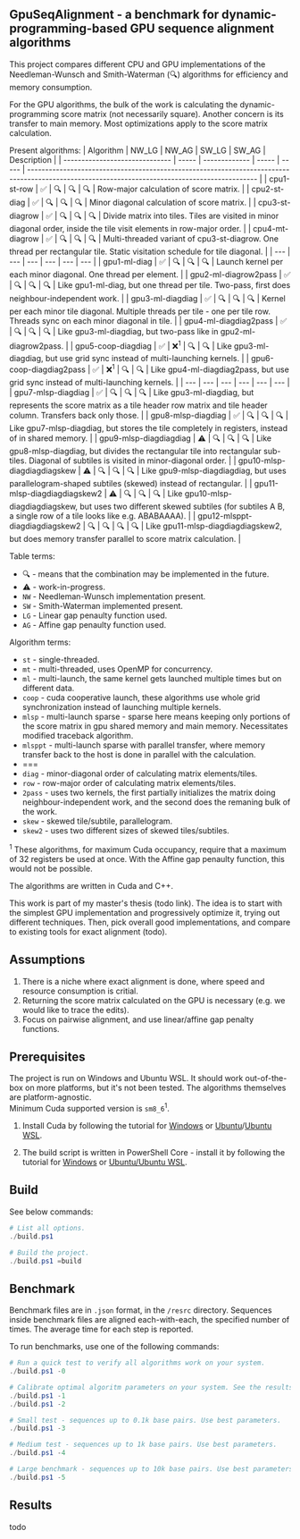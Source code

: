 ## GpuSeqAlignment - a benchmark for dynamic-programming-based GPU sequence alignment algorithms
This project compares different CPU and GPU implementations of the Needleman-Wunsch and Smith-Waterman (🔍) algorithms for efficiency and memory consumption.

For the GPU algorithms, the bulk of the work is calculating the dynamic-programming score matrix (not necessarily square). Another concern is its transfer to main memory. Most optimizations apply to the score matrix calculation.

Present algorithms:
| Algorithm                      | NW_LG | NW_AG         | SW_LG | SW_AG | Description                                                                                                                                    |
| ------------------------------ | ----- | ------------- | ----- | ----- | ---------------------------------------------------------------------------------------------------------------------------------------------- |
| cpu1-st-row                    | ✅     | 🔍             | 🔍     | 🔍     | Row-major calculation of score matrix.                                                                                                         |
| cpu2-st-diag                   | ✅     | 🔍             | 🔍     | 🔍     | Minor diagonal calculation of score matrix.                                                                                                    |
| cpu3-st-diagrow                | ✅     | 🔍             | 🔍     | 🔍     | Divide matrix into tiles. Tiles are visited in minor diagonal order, inside the tile visit elements in row-major order.                        |
| cpu4-mt-diagrow                | ✅     | 🔍             | 🔍     | 🔍     | Multi-threaded variant of cpu3-st-diagrow. One thread per rectangular tile. Static visitation schedule for tile diagonal.                      |
| ---                            | ---   | ---           | ---   | ---   | ---                                                                                                                                            |
| gpu1-ml-diag                   | ✅     | 🔍             | 🔍     | 🔍     | Launch kernel per each minor diagonal. One thread per element.                                                                                 |
| gpu2-ml-diagrow2pass           | ✅     | 🔍             | 🔍     | 🔍     | Like gpu1-ml-diag, but one thread per tile. Two-pass, first does neighbour-independent work.                                                   |
| gpu3-ml-diagdiag               | ✅     | 🔍             | 🔍     | 🔍     | Kernel per each minor tile diagonal. Multiple threads per tile - one per tile row. Threads sync on each minor diagonal in tile.                |
| gpu4-ml-diagdiag2pass          | ✅     | 🔍             | 🔍     | 🔍     | Like gpu3-ml-diagdiag, but two-pass like in gpu2-ml-diagrow2pass.                                                                              |
| gpu5-coop-diagdiag             | ✅     | ❌<sup>1</sup> | 🔍     | 🔍     | Like gpu3-ml-diagdiag, but use grid sync instead of multi-launching kernels.                                                                   |
| gpu6-coop-diagdiag2pass        | ✅     | ❌<sup>1</sup> | 🔍     | 🔍     | Like gpu4-ml-diagdiag2pass, but use grid sync instead of multi-launching kernels.                                                              |
| ---                            | ---   | ---           | ---   | ---   | ---                                                                                                                                            |
| gpu7-mlsp-diagdiag             | ✅     | 🔍             | 🔍     | 🔍     | Like gpu3-ml-diagdiag, but represents the score matrix as a tile header row matrix and tile header column. Transfers back only those.          |
| gpu8-mlsp-diagdiag             | ✅     | 🔍             | 🔍     | 🔍     | Like gpu7-mlsp-diagdiag, but stores the tile completely in registers, instead of in shared memory.                                             |
| gpu9-mlsp-diagdiagdiag         | ⚠️     | 🔍             | 🔍     | 🔍     | Like gpu8-mlsp-diagdiag, but divides the rectangular tile into rectangular sub-tiles. Diagonal of subtiles is visited in minor-diagonal order. |
| gpu10-mlsp-diagdiagdiagskew    | ⚠️     | 🔍             | 🔍     | 🔍     | Like gpu9-mlsp-diagdiagdiag, but uses parallelogram-shaped subtiles (skewed) instead of rectangular.                                           |
| gpu11-mlsp-diagdiagdiagskew2   | ⚠️     | 🔍             | 🔍     | 🔍     | Like gpu10-mlsp-diagdiagdiagskew, but uses two different skewed subtiles (for subtiles A B, a single row of a tile looks like e.g. ABABAAAA).  |
| gpu12-mlsppt-diagdiagdiagskew2 | 🔍     | 🔍             | 🔍     | 🔍     | Like gpu11-mlsp-diagdiagdiagskew2, but does memory transfer parallel to score matrix calculation.                                              |

Table terms:
- 🔍 - means that the combination may be implemented in the future.  
- ⚠️ - work-in-progress.
- `NW` - Needleman-Wunsch implementation present.
- `SW` - Smith-Waterman implemented present.
- `LG` - Linear gap penaulty function used.
- `AG` - Affine gap penaulty function used.

Algorithm terms:
- `st` - single-threaded.
- `mt` - multi-threaded, uses OpenMP for concurrency.
- `ml` - multi-launch, the same kernel gets launched multiple times but on different data.
- `coop` - cuda cooperative launch, these algorithms use whole grid synchronization instead of launching multiple kernels.
- `mlsp` - multi-launch sparse - sparse here means keeping only portions of the score matrix in gpu shared memory and main memory. Necessitates modified traceback algorithm.
- `mlsppt` - multi-launch sparse with parallel transfer, where memory transfer back to the host is done in parallel with the calculation.
- ===
- `diag` - minor-diagonal order of calculating matrix elements/tiles.
- `row` - row-major order of calculating matrix elements/tiles.
- `2pass` - uses two kernels, the first partially initializes the matrix doing neighbour-independent work, and the second does the remaning bulk of the work.
- `skew` - skewed tile/subtile, parallelogram.
- `skew2` - uses two different sizes of skewed tiles/subtiles.

<sup>1</sup> These algorithms, for maximum Cuda occupancy, require that a maximum of 32 registers be used at once. With the Affine gap penaulty function, this would not be possible.

The algorithms are written in Cuda and C++.

This work is part of my master's thesis (todo link). The idea is to start with the simplest GPU implementation and progressively optimize it, trying out different techniques. Then, pick overall good implementations, and compare to existing tools for exact alignment (todo).

## Assumptions
1. There is a niche where exact alignment is done, where speed and resource consumption is critial.
2. Returning the score matrix calculated on the GPU is necessary (e.g. we would like to trace the edits).
3. Focus on pairwise alignment, and use linear/affine gap penalty functions.

## Prerequisites
The project is run on Windows and Ubuntu WSL. It should work out-of-the-box on more platforms, but it's not been tested. The algorithms themselves are platform-agnostic.  
Minimum Cuda supported version is `sm8_6`<sup>1</sup>.

1. Install Cuda by following the tutorial for [Windows](https://docs.nvidia.com/cuda/cuda-installation-guide-microsoft-windows/) or [Ubuntu](https://docs.nvidia.com/cuda/cuda-installation-guide-linux/)/[Ubuntu WSL](https://docs.nvidia.com/cuda/wsl-user-guide/index.html#getting-started-with-cuda-on-wsl-2).

2. The build script is written in PowerShell Core - install it by following the tutorial for [Windows](https://learn.microsoft.com/en-us/powershell/scripting/install/installing-powershell-on-windows?view=powershell-7.4) or [Ubuntu/Ubuntu WSL](https://learn.microsoft.com/en-us/powershell/scripting/install/install-ubuntu?view=powershell-7.4).

## Build
See below commands:

```PowerShell
# List all options.
./build.ps1

# Build the project.
./build.ps1 =build
```

## Benchmark
Benchmark files are in `.json` format, in the `/resrc` directory. Sequences inside benchmark files are aligned each-with-each, the specified number of times. The average time for each step is reported.

To run benchmarks, use one of the following commands:

```PowerShell
# Run a quick test to verify all algorithms work on your system.
./build.ps1 -0

# Calibrate optimal algoritm parameters on your system. See the results in the '/logs' directory.
./build.ps1 -1
./build.ps1 -2

# Small test - sequences up to 0.1k base pairs. Use best parameters.
./build.ps1 -3

# Medium test - sequences up to 1k base pairs. Use best parameters.
./build.ps1 -4

# Large benchmark - sequences up to 10k base pairs. Use best parameters.
./build.ps1 -5
```

## Results
todo
